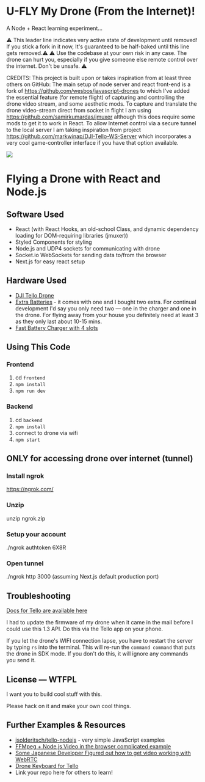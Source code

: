 # U-FLY My Drone (From the Internet)!
A Node + React learning experiment...

⚠️️️ This leader line indicates very active state of development until removed!  If you stick a fork in it now, It's guaranteed to be half-baked until this line gets removed.⚠️️️
⚠️️️ Use the codebase at your own risk in any case. The drone can hurt you, especially if you give someone else remote control over the internet. Don't be unsafe. ⚠️️️

CREDITS:
This project is built upon or takes inspiration from at least three others on GitHub:  The main setup of node server and react front-end is a fork of https://github.com/wesbos/javascript-drones to which I've added the essential feature (for remote flight) of capturing and controlling the drone video stream, and some aesthetic mods.  To capture and translate the drone video-stream direct from socket in flight I am using https://github.com/samirkumardas/jmuxer although this does require some mods to get it to work in React.  To allow Internet control via a secure tunnel to the local server I am taking inspiration from project https://github.com/markwinap/DJI-Tello-WS-Server which incorporates a very cool game-controller interface if you have that option available. 

![](https:/https://github.com/michael-s-downs/javascript-drones/edit/master/frontend/static/screenshot.jpg)

# Flying a Drone with React and Node.js

## Software Used
* React (with React Hooks, an old-school Class, and dynamic dependency loading for DOM-requiring libraries (jmuxer))
* Styled Components for styling
* Node.js and UDP4 sockets for communicating with drone
* Socket.io WebSockets for sending data to/from the browser
* Next.js for easy react setup

## Hardware Used
* [DJI Tello Drone](https://amzn.to/2SvzqON)
* [Extra Batteries](https://amzn.to/2SyV70J) - it comes with one and I bought two extra. For continual development I'd say you only need two — one in the charger and one in the drone. For flying away from your house you definitely need at least 3 as they only last about 10-15 mins.
* [Fast Battery Charger with 4 slots](https://amzn.to/2SAWqwb)


## Using This Code

### Frontend

1. cd `frontend`
1. `npm install`
1. `npm run dev`


### Backend
1. cd `backend`
1. `npm install`
1. connect to drone via wifi
1. `npm start`

## ONLY for accessing drone over internet (tunnel)

### Install ngrok

https://ngrok.com/

### Unzip

unzip ngrok.zip

### Setup your account

./ngrok authtoken 6X8R

### Open tunnel

./ngrok http 3000 (assuming Next.js default production port)

## Troubleshooting

[Docs for Tello are available here](https://dl-cdn.ryzerobotics.com/downloads/tello/20180910/Tello%20SDK%20Documentation%20EN_1.3.pdf)

I had to update the firmware of my drone when it came in the mail before I could use this 1.3 API. Do this via the Tello app on your phone.

If you let the drone's WIFI connection lapse, you have to restart the server by typing `rs` into the terminal. This will re-run the `command command` that puts the drone in SDK mode. If you don't do this, it will ignore any commands you send it.


## License — WTFPL

I want you to build cool stuff with this.

Please hack on it and make your own cool things.

## Further Examples & Resources

* [jsolderitsch/tello-nodejs](https://github.com/jsolderitsch/tello-nodejs) - very simple JavaScript examples
* [FFMpeg + Node.js Video in the browser complicated example](https://github.com/SovGVD/nodetello/)
* [Some Japanese Developer Figured out how to get video working with WebRTC](https://qiita.com/a-baba/items/d728d580f89473c5fd18)
* [Drone Keyboard for Tello](https://github.com/dnomak/drone-keyboard#drone-keyboard-for-tello)
* Link your repo here for others to learn!
